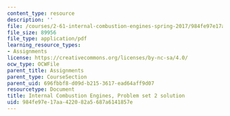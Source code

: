 ```yaml
---
content_type: resource
description: ''
file: /courses/2-61-internal-combustion-engines-spring-2017/984fe97e17aa422082a5687a6141857e_MIT2_61S17_ps2_soln.pdf
file_size: 89956
file_type: application/pdf
learning_resource_types:
- Assignments
license: https://creativecommons.org/licenses/by-nc-sa/4.0/
ocw_type: OCWFile
parent_title: Assignments
parent_type: CourseSection
parent_uid: 696fbbf8-d09d-b215-3617-ead64aff9d07
resourcetype: Document
title: Internal Combustion Engines, Problem set 2 solution
uid: 984fe97e-17aa-4220-82a5-687a6141857e
---
```

